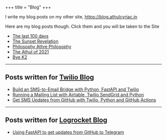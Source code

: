 +++
title = "Blog"
+++

I write my blog posts on my other site, https://blog.athulcyriac.in

Here are my blog posts though. Click them and you will be taken to the Site

<!-- BLOG-POST-LIST:START -->
- [The last 100 days](https://blog.athulcyriac.in/blog/final-year/)
- [The Sunset Revelation](https://blog.athulcyriac.in/blog/philosphy-2/)
- [Philosophy Athre Philosophy](https://blog.athulcyriac.in/blog/philosophies/)
- [The Athul of 2021](https://blog.athulcyriac.in/blog/2021-me/)
- [Bye K2](https://blog.athulcyriac.in/blog/bye-k2/)
<!-- BLOG-POST-LIST:END -->

---

## Posts written for [Twilio Blog](https://twilio.com/blog)

<!-- TWILIO:START -->
- [Build an SMS-to-Email Bridge with Python, FastAPI and Twilio](https://www.twilio.com/blog/build-sms-email-bridge-python-fastapi-twilio)
- [Running a Mailing List with Airtable, Twilio SendGrid and Python](https://www.twilio.com/blog/running-mailing-list-airtable-twilio-sendgrid-python)
- [Get SMS Updates from GitHub with Twilio, Python and GitHub Actions](https://www.twilio.com/blog/get-sms-updates-github-twilio-python-actions)
<!-- TWILIO:END -->

---

## Posts written for [Logrocket Blog](https://blog.logrocket.com)

<!-- LOGROCKET:START -->
- [Using FastAPI to get updates from GitHub to Telegram](https://blog.logrocket.com/using-fastapi-to-get-updates-from-github-to-telegram/)
<!-- LOGROCKET:END -->
